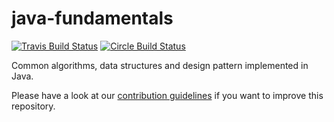 # java-fundamentals
[![Travis Build Status](https://api.travis-ci.com/LorenzNickel/java-fundamentals.svg?branch=master)](https://app.travis-ci.com/github/LorenzNickel/java-fundamentals)
[![Circle Build Status](https://circleci.com/gh/LorenzNickel/java-fundamentals.svg?style=shield)](https://circleci.com/gh/LorenzNickel/java-fundamentals/)

Common algorithms, data structures and design pattern implemented in Java.

Please have a look at our [contribution guidelines](https://github.com/LorenzNickel/java-fundamentals/blob/master/CONTRIBUTING.md) if you want to improve this repository.
